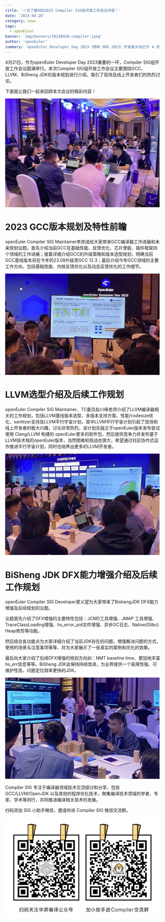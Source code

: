 ```yaml
---
title: '一文了解ODD2023 Compiler SIG组开放工作会议内容！'
date: '2023-04-28'
category: news
tags:
  - openEuler
banner: 'img/banners/20230428-compiler.jpeg'
author: 'openEuler'
summary: 'openEuler Developer Day 2023（简称 ODD 2023）开发者大会已于 4 月 21号正式在上海落下帷幕'
---
```



4月21日，作为openEuler Developer Day 2023重要的一环，Compiler
SIG组开放工作会议圆满举行。本次Compiler
SIG组开放工作会议主要围绕GCC、LLVM、BiSheng
JDK的版本规划进行介绍，吸引了现场及线上开发者们的热烈讨论。

下面就让我们一起来回顾本次会议的精彩内容！

<img src="./media/image1.jpeg" width="500" >



# 2023 GCC版本规划及特性前瞻

openEuler Compiler SIG
Maintainer李彦成给大家带来GCC编译器工作进展和未来规划议题。首先介绍当前GCC在基础性能、反馈优化、芯片使能、插件框架四个领域的工作进展；接着详细介绍GCC的升级策略和版本选型规划，明确当前GCC基线版本将在今年的23.09升级至GCC
12.3；最后介绍今年GCC领域的主要工作方向，包括基础性能、内核反馈优化以及动态反馈优化的工作细节。

<img src="./media/image2.jpeg" width="500" >

# LLVM选型介绍及后续工作规划

openEuler Compiler SIG
Maintainer、TC委员赵川峰老师介绍了LLVM编译器相关的工作规划，包括LLVM基线版本选型、多版本支持方案、性能/codesize优化、sanitizer支持及LLVM平行宇宙计划，其中LLVM平行宇宙计划引起了现场和线上开发者的极大兴趣，讨论非常热烈，该计划先独立于openEuler版本发布尝试使用
Clang/LLVM 构建的
openEuler更多的软件包，然后提供竞争力并发布基于LLVM技术栈的openEuler版本，当然困难和挑战也很大，希望通过社区协作式运作推进平行宇宙计划，同时也培养出更多的LLVM开发者。

<img src="./media/image3.jpeg" width="500" >

# BiSheng JDK DFX能力增强介绍及后续工作规划

openEuler Compiler SIG Developer窦义望为大家带来了BishengJDK
DFX能力增强及后续规划的议题。

议题首先介绍了DFX增强的主要特性包括：JCMD工具增强、JMAP
工具增强、TraceClassLoading增强、hs_error_pid文件增强、异步GC日志、Native(Glibc)
Heap修剪等功能。

然后结合各功能点为大家详细介绍了当前JDK存在的问题，增强解决问题的方式，使用的场景与注意事项等等，并为大家展示了一些真实的案例和优化的效果。

最后向大家介绍了后续DFX增强的规划方向如：NMT baseline
time、更加地丰富hs_err信息等等。BiSheng
JDK会保持持续改进，为业界提供一个易用性强、可维护性高、问题定位效率更快的JDK。

<img src="./media/image4.jpeg" width="500" >



Compiler SIG 专注于编译器领域技术交流探讨和分享，包括 GCC/LLVM/OpenJDK
以及其他的程序优化技术，聚集编译技术领域的学者、专家、学术等同行，共同推进编译相关技术的发展。

扫码添加 SIG 小助手微信，邀请你进 Compiler SIG 微信交流群。

<img src="./media/image6.png" width="500" >
